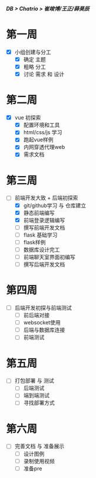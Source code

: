***DB  > Chatrio > 崔竣博/王正/薛昊辰***
# 第一周
- [x] 小组创建与分工
	- [x] 确定 主题
	- [x] 粗略 分工
	- [x] 讨论 需求 和 设计
# 第二周 
- [x]  vue 初探索
	- [x] 配置环境和工具
	- [x] html/css/js 学习
	- [x] 跑起vue样例
	- [x] 内网穿透代理web
	- [x] 需求文档
# 第三周
- [ ] 前端开发大致 + 后端初探索
	- [x] git/github学习 与 仓库建立
	- [x] 静态前端编写
	- [x] 前端登录逻辑编写
	- [ ] 撰写前端开发文档
	- [ ] flask 基础学习
	- [ ] flask样例
	- [ ] 数据库设计完工
	- [ ] 前端聊天室界面初编写
	- [ ] 撰写后端开发文档
# 第四周
- [ ] 后端开发初探与前端测试
	- [ ] 前后端对接
	- [ ] websocket使用
	- [ ] 后端与数据库连接
	- [ ] 前端测试
# 第五周
- [ ] 打包部署 与 测试
	- [ ] 后端测试
	- [ ] 端到端测试
	- [ ] 寻找部署方式
# 第六周
- [ ] 完善文档 与 准备展示
	- [ ] 设计图例
	- [ ] 录制使用视频
	- [ ] 准备pre